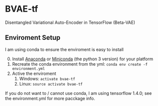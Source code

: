 # BVAE-tf
Disentangled Variational Auto-Encoder in TensorFlow (Beta-VAE)

## Enviroment Setup
I am using conda to ensure the enviroment is easy to install

0. Install [Anaconda](https://www.anaconda.com/download/) or
[Miniconda](https://conda.io/miniconda.html) (the python 3 version) for your platform
1. Recreate the conda environment from the yml:
``` conda env create -f environment.yml ```
2. Active the enviroment
    1. Windows: ```activate bvae-tf```
    2. Linux: ```source activate bvae-tf```

If you do not want to / cannot use conda, I am using tensorflow 1.4.0; see the environment.yml for more pacckage info.
